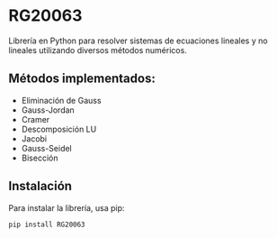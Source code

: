 # RG20063

Librería en Python para resolver sistemas de ecuaciones lineales y no lineales utilizando diversos métodos numéricos.

## Métodos implementados:

- Eliminación de Gauss
- Gauss-Jordan
- Cramer
- Descomposición LU
- Jacobi
- Gauss-Seidel
- Bisección

## Instalación

Para instalar la librería, usa pip:

```bash
pip install RG20063